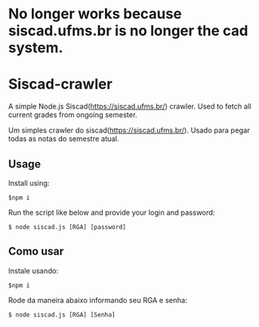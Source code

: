 
# No longer works because siscad.ufms.br is no longer the cad system.

# Siscad-crawler
A simple Node.js Siscad(https://siscad.ufms.br/) crawler.
Used to fetch all current grades from ongoing semester.

Um simples crawler do siscad(https://siscad.ufms.br/).
Usado para pegar todas as notas do semestre atual.


## Usage

Install using:
    
    $npm i

Run the script like below and provide your login and password:

    $ node siscad.js [RGA] [password]

## Como usar

Instale usando:

    $npm i

Rode da maneira abaixo informando seu RGA e senha:

    $ node siscad.js [RGA] [Senha]


